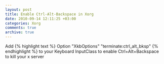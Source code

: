 ```yaml
---
layout: post
title: Enable Ctrl-Alt-Backspace in Xorg
date: 2010-09-14 12:11:25 +03:00
categories: Xorg
comments: true
archive: true
---
```

Add
{% highlight text %}
Option             "XkbOptions" "terminate:ctrl_alt_bksp"
{% endhighlight %}
to your Keyboard InputClass to enable Ctrl+Alt+Backspace to kill your x server
